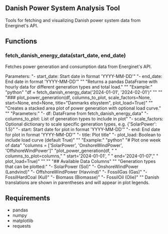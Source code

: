 ## Danish Power System Analysis Tool

Tools for fetching and visualizing Danish power system data from Energinet's API.


## Functions

### fetch_danish_energy_data(start_date, end_date)

Fetches power generation and consumption data from Energinet's API.

Parameters:
"- start_date: Start date in format 'YYYY-MM-DD'"
"- end_date: End date in format 'YYYY-MM-DD'"
""
"Returns a pandas DataFrame with hourly data for different generation types and total load."
""
"Example:"
"python" "df = fetch_danish_energy_data('2024-01-01', '2024-02-01')" ""
""
"### plot_power_generation(df, columns_to_plot, scale_factors=None, start=None, end=None, title="Danmarks elsystem", plot_load=True)"
""
"Creates a stacked area plot of power generation with optional load curve."
""
"Parameters:"
"- df: DataFrame from fetch_danish_energy_data"
"- columns_to_plot: List of generation types to include in plot"
"- scale_factors: Optional dictionary to scale specific generation types, e.g. {'SolarPower': 1.5}"
"- start: Start date for plot in format 'YYYY-MM-DD'"
"- end: End date for plot in format 'YYYY-MM-DD'"
"- title: Plot title"
"- plot_load: Boolean to include load curve (default True)"
""
"Example:"
"python" "# Plot one week of data" "columns = ['SolarPower', 'OnshoreWindPower', 'OffshoreWindPower']" "plot_power_generation(df, " "                     columns_to_plot=columns," "                     start='2024-01-01', " "                     end='2024-01-07'," "                     plot_load=True)" ""
""
"## Available Data Columns"
""
"Generation types that can be plotted:"
"- SolarPower (Sol)"
"- OnshoreWindPower (Landvind)"
"- OffshoreWindPower (Havvind)"
"- FossilGas (Gas)"
"- FossilHardCoal (Kul)"
"- Biomass (Biomasse)"
"- FossilOil (Olie)"
""
Danish translations are shown in parentheses and will appear in plot legends.

## Requirements
- pandas
- numpy
- matplotlib
- requests

